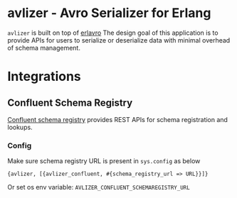 # avlizer - Avro Serializer for Erlang

`avlizer` is built on top of [erlavro](https://github.com/klarna/erlavro)
The design goal of this application is to provide APIs for users to serialize
or deserialize data with minimal overhead of schema management.

# Integrations

## Confluent Schema Registry

[Confluent schema registry](https://github.com/confluentinc/schema-registry)
provides REST APIs for schema registration and lookups.

### Config
Make sure schema registry URL is present in `sys.config` as below

```
{avlizer, [{avlizer_confluent, #{schema_registry_url => URL}}]}
```

Or set os env variable: `AVLIZER_CONFLUENT_SCHEMAREGISTRY_URL`

